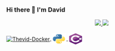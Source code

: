 ### Hi there 👋 I'm David 

<!--
**DGuilherme/DGuilherme** is a ✨ _special_ ✨ repository because its `README.md` (this file) appears on your GitHub profile.

Here are some ideas to get you started:

- 🔭 I’m currently working on ...
- 🌱 I’m currently learning ...
- 👯 I’m looking to collaborate on ...
- 🤔 I’m looking for help with ...
- 💬 Ask me about ...
- 📫 How to reach me: ...
- 😄 Pronouns: ...
- ⚡ Fun fact: ...
-->

<div align="center">
  <a href="https://github.com/DGuilherme">
  <img height="180em" src="https://github-readme-stats.vercel.app/api?username=DGuilherme&show_icons=true&theme=dracula&include_all_commits=true&count_private=true"/>
  <img height="180em" src="https://github-readme-stats.vercel.app/api/top-langs/?username=DGuilherme&layout=compact&langs_count=7&theme=dracula"/>
</div>
  
<div style="display: inline_block"><br>
  
   <img align="center" alt="Thevid-Docker" height="30" width="40" src="https://cdn.jsdelivr.net/gh/devicons/devicon/icons/docker/docker-original-wordmark.svg" />
 
  <img align="center" alt="Thevid-Python" height="30" width="40" src="https://raw.githubusercontent.com/devicons/devicon/master/icons/python/python-original.svg">
  <img align="center" alt="Thevid-Csharp" height="30" width="40" src="https://raw.githubusercontent.com/devicons/devicon/master/icons/csharp/csharp-original.svg">

</div>
  
  ##
 
